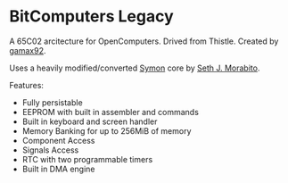 BitComputers Legacy
================

A 65C02 arcitecture for OpenComputers. Drived from Thistle. Created by [gamax92](https://github.com/gamax92).

Uses a heavily modified/converted [Symon](https://github.com/sethm/symon) core by [Seth J. Morabito](http://loomcom.com/).

Features:
* Fully persistable
* EEPROM with built in assembler and commands
* Built in keyboard and screen handler
* Memory Banking for up to 256MiB of memory
* Component Access
* Signals Access
* RTC with two programmable timers
* Built in DMA engine
